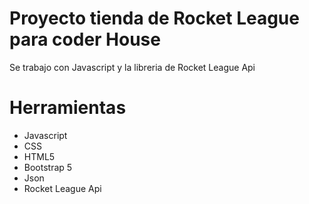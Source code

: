 # Proyecto tienda de Rocket League para coder House

Se trabajo con Javascript y la libreria de Rocket League Api

# Herramientas

- Javascript
- CSS
- HTML5
- Bootstrap 5
- Json
- Rocket League Api
